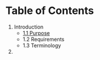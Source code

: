 # Table of Contents

1. Introduction
    - [1.1 Purpose](Introduction/purpose.md)
    - 1.2 Requirements
    - 1.3 Terminology
2. 
 
